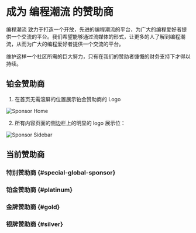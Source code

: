 # 成为 编程潮流 的赞助商

编程潮流 致力于打造一个开放，先进的编程潮流的平台，为广大的编程爱好者提供一个交流的平台。我们希望能够通过流媒体的形式，让更多的人了解到编程潮流，从而为广大的编程爱好者提供一个交流的平台。

维护这样一个社区所需的巨大努力，只有在我们的赞助者慷慨的财务支持下才得以持续。

## 铂金赞助商

1. 在首页无需滚屏的位置展示铂金赞助商的 Logo

![Sponsor Home](/sponsor/Home.png)

2. 所有内容页面的侧边栏上的明显的 logo 展示位：

![Sponsor Sidebar](/sponsor/Sidebar.png)

<script setup>
import SponsorsGroup from '@theme/components/SponsorsGroup.vue'
</script>

## 当前赞助商

### 特别赞助商 {#special-global-sponsor}

<SponsorsGroup tier="special" placement="page" />

### 铂金赞助商 {#platinum}

<SponsorsGroup tier="platinum" placement="page" />

### 金牌赞助商 {#gold}

<SponsorsGroup tier="gold" placement="page" />

### 银牌赞助商 {#silver}

<SponsorsGroup tier="silver" placement="page" />
